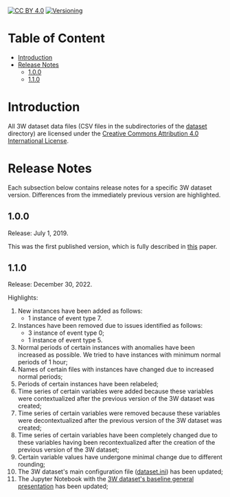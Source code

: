 [![CC BY 4.0][cc-by-shield]][cc-by]
[![Versioning][semver-shield]][semver]

[cc-by]: http://creativecommons.org/licenses/by/4.0/
[cc-by-shield]: https://img.shields.io/badge/License-CC%20BY%204.0-lightgrey.svg
[semver]: https://semver.org
[semver-shield]: https://img.shields.io/badge/semver-2.0.0-blue

# Table of Content

* [Introduction](#introduction)
* [Release Notes](#release-notes)
  * [1.0.0](#100)
  * [1.1.0](#110)

# Introduction

All 3W dataset data files (CSV files in the subdirectories of the [dataset](dataset) directory) are licensed under the [Creative Commons Attribution 4.0 International License][cc-by].

# Release Notes

Each subsection below contains release notes for a specific 3W dataset version. Differences from the immediately previous version are highlighted.

## 1.0.0

Release: July 1, 2019.

This was the first published version, which is fully described in [this](https://doi.org/10.1016/j.petrol.2019.106223) paper.

## 1.1.0

Release: December 30, 2022.

Highlights:

1. New instances have been added as follows:
    * 1 instance of event type 7.
1. Instances have been removed due to issues identified as follows:
	* 3 instance of event type 0;
	* 1 instance of event type 5.
1. Normal periods of certain instances with anomalies have been increased as possible. We tried to have instances with minimum normal periods of 1 hour;
1. Names of certain files with instances have changed due to increased normal periods;
1. Periods of certain instances have been relabeled;
1. Time series of certain variables were added because these variables were contextualized after the previous version of the 3W dataset was created;
1. Time series of certain variables were removed because these variables were decontextualized after the previous version of the 3W dataset was created;
1. Time series of certain variables have been completely changed due to these variables having been recontextualized after the creation of the previous version of the 3W dataset;
1. Certain variable values ​​have undergone minimal change due to different rounding;
1. The 3W dataset's main configuration file ([dataset.ini](dataset.ini)) has been updated;
1. The Jupyter Notebook with the [3W dataset's baseline general presentation](../overviews/_baseline/main.ipynb) has been updated;